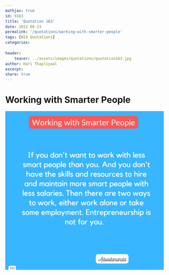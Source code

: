 ```yaml
---
mathjax: true
id: 9163
title: 'Quotation 163'
date: 2022-06-23
permalink: '/quotations/working-with-smarter-people'
tags: [WIA Quotations] 
categories: 

header:
    teaser: ../assets/images/quotations/quotation163.jpg
author: Hari Thapliyaal 
excerpt:
share: true 
---
```


# Working with Smarter People

![Working with Smarter People](../assets/images/quotations/quotation163.jpg)
